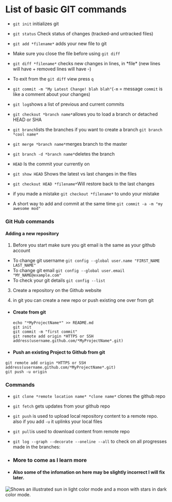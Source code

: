List of basic GIT commands
==========================

*   `git init` initializes git
  
*   `git status` Check status of changes (tracked-and untracked files)
  
*   `git add *filename*` adds your new file to git
  
*   Make sure you close the file before using `git diff`
  
*   `git diff *filename*` checks new changes in lines, in \*file\* (new lines will have + removed lines will have -)
  
*   To exit from the `git diff` view press `q`
*   `git commit -m "My Latest Change! blah blah"`(`-m` = message `commit` is like a comment about your changes)
*   `git log`shows a list of previous and current commits
  
*   `git checkout *branch name*`allows you to load a branch or detached HEAD or SHA
  
*   `git branch`lists the branches if you want to create a branch `git branch *cool name*`
  
*   `git merge *branch name*`merges branch to the master
  
*   `git branch -d *branch name*`deletes the branch
  
*   `HEAD` Is the commit your currently on
*   `git show HEAD` Shows the latest vs last changes in the files
*   `git checkout HEAD *filename*`Will restore back to the last changes
*   if you made a mistake `git checkout *filename*` to undo your mistake
*   A short way to add and commit at the same time `git commit -a -m "my awesome mod"`

### Git Hub commands

  

#### Adding a new repository

1.  Before you start make sure you git email is the same as your github account

*   To change git username `git config --global user.name "FIRST_NAME LAST_NAME"`
*   To change git email `git config --global user.email "MY_NAME@example.com"`
*   To check your git details `git config --list`
  

3.  Create a repository on the Github website
  
5.  in git you can create a new repo or push existing one over from git

*   #### Create from git
    
      
    `echo "*MyProjectName*" >> README.md`  
    `git init`  
    `git commit -m "first commit"`  
    `git remote add origin *HTTPS or SSH address(username.github.com/*MyProjectName*.git)`
  
*   #### Push an existing Project to Github from git
    
      
    
`git remote add origin *HTTPS or SSH address(username.github.com/*MyProjectName*.git)`  
`git push -u origin`

### Commands

*   `git clone *remote location name* *clone name*` clones the github repo
*   `git fetch` gets updates from your github repo
*   `git push` is used to upload local repository content to a remote repo. also if you add `-u` it uplinks your local files
*   `git pull`is used to download content from remote repo
*   `git log --graph --decorate --oneline --all` to check on all progresses made in the branches: 

*   ### More to come as I learn more
*   #### Also some of the infomation on here may be slightly incorrect I will fix later.


<picture>
  <source media="(prefers-color-scheme: dark)" srcset="https://user-images.githubusercontent.com/25423296/163456776-7f95b81a-f1ed-45f7-b7ab-8fa810d529fa.png">
  <img alt="Shows an illustrated sun in light color mode and a moon with stars in dark color mode." src="https://user-images.githubusercontent.com/25423296/163456779-a8556205-d0a5-45e2-ac17-42d089e3c3f8.png">
</picture>
